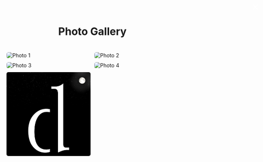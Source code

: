 <!DOCTYPE html>
<html lang="en">
<head>
  <meta charset="UTF-8">
  <meta name="viewport" content="width=device-width, initial-scale=1.0">
  <title>Photo Gallery</title>
  <style>
    /* Style for the grid layout */
    .gallery {
      display: grid;
      grid-template-columns: repeat(auto-fill, minmax(150px, 1fr));
      gap: 10px;
      padding: 20px;
    }
    .gallery img {
      width: 100%;
      height: auto;
      cursor: pointer;
      border-radius: 5px;
      transition: transform 0.3s ease;
    }
    .gallery img:hover {
      transform: scale(1.05);
    }

    /* Modal styles */
    .modal {
      display: none;
      position: fixed;
      top: 0;
      left: 0;
      width: 100%;
      height: 100%;
      background-color: rgba(0, 0, 0, 0.8);
      justify-content: center;
      align-items: center;
      z-index: 1000;
    }
    .modal img {
      max-width: 80%;
      max-height: 80%;
      border-radius: 5px;
    }
    .modal .caption {
      color: white;
      margin-top: 10px;
      text-align: center;
      font-size: 18px;
    }
    .modal .close {
      position: absolute;
      top: 20px;
      right: 30px;
      font-size: 30px;
      color: white;
      cursor: pointer;
    }
  </style>
</head>
<body>
  <h1 style="text-align: center;">Photo Gallery</h1>

  <!-- Photo Grid -->
  <div class="gallery">
    <img src="https://images.pexels.com/photos/3680219/pexels-photo-3680219.jpeg?auto=compress&cs=tinysrgb&dpr=1&w=500" alt="Photo 1" data-caption="This is the description for Photo 1">
    <img src="https://posterjack.ca/cdn/shop/articles/Tips_for_Taking_Photos_at_the_Beach_55dd7d25-11df-4acf-844f-a5b4ebeff4df.jpg?v=1563409972&width=1500" alt="Photo 2" data-caption="This is the description for Photo 2">
    <img src="https://next-images.123rf.com/index/_next/image/?url=https://assets-cdn.123rf.com/index/static/assets/top-section-bg.jpeg&w=3840&q=75" alt="Photo 3" data-caption="This is the description for Photo 3">
    <img src="photos/gothenburg/IMG_2520.jpeg" alt="Photo 4" data-caption="This is the description for Photo 4">
    <img src="photos/gothenburg/cdl.jpg" alt="Photo 5" data-caption="This is the description for Photo 5">
    <!-- Add more photos as needed -->
  </div>

  <!-- Modal -->
  <div class="modal" id="photoModal">
    <span class="close" onclick="closeModal()">&times;</span>
    <img id="modalImg" src="" alt="">
    <div class="caption" id="modalCaption"></div>
  </div>

  <script>
    // Get modal elements
    const modal = document.getElementById('photoModal');
    const modalImg = document.getElementById('modalImg');
    const modalCaption = document.getElementById('modalCaption');

    // Function to open the modal
    function openModal(img) {
      modal.style.display = 'flex';
      modalImg.src = img.src;
      modalCaption.textContent = img.getAttribute('data-caption');
    }

    // Function to close the modal
    function closeModal() {
      modal.style.display = 'none';
    }

    // Add click event to all images in the gallery
    document.querySelectorAll('.gallery img').forEach(img => {
      img.addEventListener('click', () => openModal(img));
    });
  </script>
</body>
</html>
